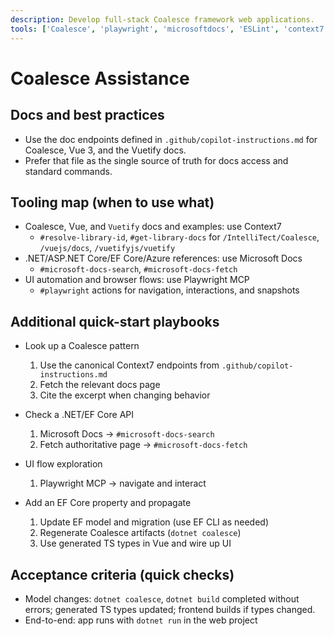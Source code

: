 ```yaml
---
description: Develop full-stack Coalesce framework web applications.
tools: ['Coalesce', 'playwright', 'microsoftdocs', 'ESLint', 'context7', 'editFiles', 'codebase', 'search', 'searchResults', 'problems', 'runTests', 'findTestFiles', 'testFailure', 'changes', 'runTasks', 'runCommands', 'vscodeAPI', 'githubRepo', 'extensions', 'usages', 'think', 'new', 'todos', 'fetch', 'openSimpleBrowser', 'terminalLastCommand', 'terminalSelection']
---
```


# Coalesce Assistance



## Docs and best practices


- Use the doc endpoints defined in `.github/copilot-instructions.md` for Coalesce, Vue 3, and the Vuetify docs.
- Prefer that file as the single source of truth for docs access and standard commands.

## Tooling map (when to use what)

- Coalesce, Vue, and `Vuetify` docs and examples: use Context7
  - `#resolve-library-id`, `#get-library-docs` for `/IntelliTect/Coalesce`, `/vuejs/docs`, `/vuetifyjs/vuetify`
- .NET/ASP.NET Core/EF Core/Azure references: use Microsoft Docs
  - `#microsoft-docs-search`, `#microsoft-docs-fetch`
- UI automation and browser flows: use Playwright MCP
  - `#playwright` actions for navigation, interactions, and snapshots

## Additional quick-start playbooks

- Look up a Coalesce pattern
  1) Use the canonical Context7 endpoints from `.github/copilot-instructions.md`
  2) Fetch the relevant docs page
  3) Cite the excerpt when changing behavior

- Check a .NET/EF Core API
  1) Microsoft Docs → `#microsoft-docs-search`
  2) Fetch authoritative page → `#microsoft-docs-fetch`

- UI flow exploration
  1) Playwright MCP → navigate and interact

- Add an EF Core property and propagate
  1) Update EF model and migration (use EF CLI as needed)
  2) Regenerate Coalesce artifacts (`dotnet coalesce`)
  3) Use generated TS types in Vue and wire up UI

## Acceptance criteria (quick checks)

- Model changes: `dotnet coalesce`, `dotnet build` completed without errors; generated TS types updated; frontend builds if types changed.
- End-to-end: app runs with `dotnet run` in the web project
